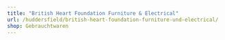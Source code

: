 ```yaml
---
title: "British Heart Foundation Furniture & Electrical"
url: /huddersfield/british-heart-foundation-furniture-und-electrical/
shop: Gebrauchtwaren
---
```

